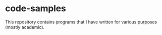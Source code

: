 # code-samples

This repository contains programs that I have written for various purposes (mostly academic).
